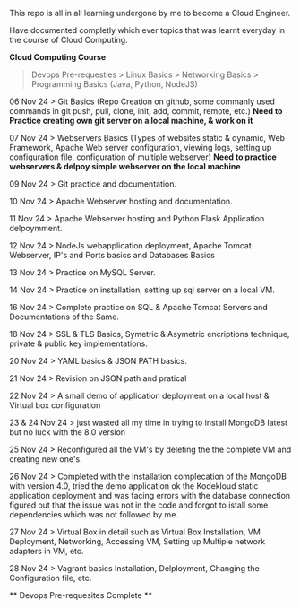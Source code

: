 This repo is all in all learning undergone by me to become a Cloud Engineer.

Have documented completly which ever topics that was learnt everyday in the course of Cloud Computing.

**Cloud Computing Course**

  > Devops Pre-requesties
      > Linux Basics
      > Networking Basics
      > Programming Basics (Java, Python, NodeJS)

06 Nov 24  > Git Basics (Repo Creation on github, some commanly used commands in git push, pull, clone, init, add, commit, remote, etc.)
  **Need to Practice creating own git server on a local machine, & work on it**
  
07 Nov 24  > Webservers Basics (Types of websites static & dynamic, Web Framework, Apache Web server configuration, viewing logs, setting up configuration file, configuration of multiple webserver)
  **Need to practice webservers & delpoy simple webserver on the local machine**

09 Nov 24 > Git practice and documentation.

10 Nov 24 > Apache Webserver hosting and documentation.

11 Nov 24 > Apache Webserver hosting and Python Flask Application delpoymment.

12 Nov 24 > NodeJs webapplication deployment, Apache Tomcat Webserver, IP's and Ports basics and Databases Basics

13 Nov 24 > Practice on MySQL Server.

14 Nov 24 > Practice on installation, setting up sql server on a local VM.

16 Nov 24 > Complete practice on SQL & Apache Tomcat Servers and Documentations of the Same.

18 Nov 24 > SSL & TLS Basics, Symetric & Asymetric encriptions technique, private & public key implementations.

20 Nov 24 > YAML basics & JSON PATH basics.

21 Nov 24 > Revision on JSON path and pratical 

22 Nov 24 > A small demo of application deployment on a local host & Virtual box configuration 

23 & 24 Nov 24 > just wasted all my time in trying to install MongoDB latest but no luck with the 8.0 version 

25 Nov 24 > Reconfigured all the VM's by deleting the the complete VM and creating new one's.

26 Nov 24 > Completed with the installation complecation of the MongoDB with version 4.0, tried the demo application ok the Kodekloud static application deployment and was facing errors with the database connection     
            figured out that the issue was not in the code and forgot to istall some dependencies which was not followed by me. 

27 Nov 24 > Virtual Box in detail such as Virtual Box Installation, VM Deployment, Networking, Accessing VM, Setting up Multiple network adapters in VM, etc.

28 Nov 24 > Vagrant basics Installation, Delployment, Changing the Configuration file, etc.

** Devops Pre-requesites Complete **


        














